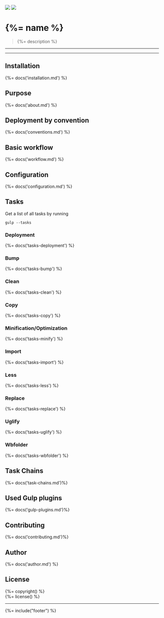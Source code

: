 [![](https://david-dm.org/stefanwalther/sense-go.png)](https://david-dm.org/stefanwalther/sense-go)
[![](https://travis-ci.org/stefanwalther/sense-go.svg?branch=master)](https://travis-ci.org/stefanwalther/sense-go.svg?branch=master)

# {%= name %}

> {%= description %}

---

<!-- toc -->

---

## Installation
{%= docs('installation.md') %}

## Purpose
{%= docs('about.md') %}

## Deployment by convention
{%= docs('conventions.md') %}

## Basic workflow
{%= docs('workflow.md') %}

## Configuration
{%= docs('configuration.md') %}

## Tasks
Get a list of all tasks by running

```
gulp --tasks
```

### Deployment
{%= docs('tasks-deployment') %}


### Bump
{%= docs('tasks-bump') %}

### Clean
{%= docs('tasks-clean') %}

### Copy
{%= docs('tasks-copy') %}

### Minification/Optimization
{%= docs('tasks-minify') %}

### Import
{%= docs('tasks-import') %}

### Less
{%= docs('tasks-less') %}

### Replace
{%= docs('tasks-replace') %}

### Uglify
{%= docs('tasks-uglify') %}

### Wbfolder
{%= docs('tasks-wbfolder') %}

## Task Chains
{%= docs('task-chains.md')%}

## Used Gulp plugins
{%= docs('gulp-plugins.md')%}

## Contributing
{%= docs('contributing.md')%}

## Author
{%= docs('author.md') %}

## License
{%= copyright() %}<br/> 
{%= license() %}

***

{%= include("footer") %}
